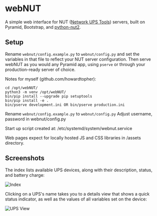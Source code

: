 webNUT
======

A simple web interface for NUT ([Network UPS Tools][1])
servers, built on Pyramid, Bootstrap, and
[python-nut2][2].

[1]: http://www.networkupstools.org/ "Network UPS Tools"
[2]: https://github.com/george2/python-nut2 "python-nut2"

## Setup

Rename `webnut/config.example.py` to `webnut/config.py` and set the
variables in that file to reflect your NUT server configuration. Then
serve webNUT as you would any Pyramid app, using `pserve` or through
your production-ready server of choice.

Notes for myself (github.com/howardtopher):
```
cd /opt/webNUT/
python3 -m venv /opt/webNUT/
bin/pip install --upgrade pip setuptools
bin/pip install -e .
bin/pserve development.ini OR bin/pserve production.ini 
```

Rename `webnut/config.example.py` to `webnut/config.py`
Adjust username, password in webnut/config.py

Start up script created at: /etc/systemd/system/webnut.service

Web pages expect for locally hosted JS and CSS libraries in /assets directory.


## Screenshots

The index lists available UPS devices, along with their description,
status, and battery charge:

![Index](screenshots/ups_index.png "Index")

Clicking on a UPS's name takes you to a details view that shows a quick
status indicator, as well as the values of all variables set on the
device:

![UPS View](screenshots/ups_view.png "UPS View")

